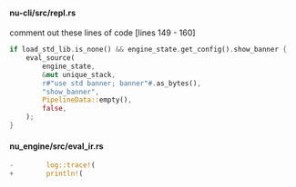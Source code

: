 
#### nu-cli/src/repl.rs

comment out these lines of code [lines 149 - 160]

```rust
if load_std_lib.is_none() && engine_state.get_config().show_banner {
    eval_source(
        engine_state,
        &mut unique_stack,
        r#"use std banner; banner"#.as_bytes(),
        "show_banner",
        PipelineData::empty(),
        false,
    );
}
```

#### nu_engine/src/eval_ir.rs

```rust
-        log::trace!(
+        println!(
```
